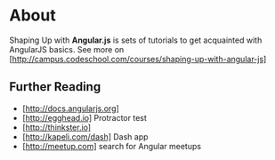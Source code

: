 # About

Shaping Up with **Angular.js** is sets of tutorials to get  acquainted with AngularJS basics. See more on [http://campus.codeschool.com/courses/shaping-up-with-angular-js]

## Further Reading

- [http://docs.angularjs.org]
- [http://egghead.io] Protractor test
- [http://thinkster.io]
- [http://kapeli.com/dash] Dash app
- [http://meetup.com] search for Angular meetups